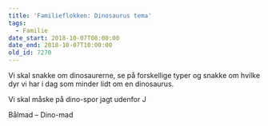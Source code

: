 ```yaml
---
title: 'Familieflokken: Dinosaurus tema'
tags:
  - Familie
date_start: 2018-10-07T08:00:00
date_end: 2018-10-07T10:00:00
old_id: 7270
---
```

<p class="Textbody">Vi skal snakke om dinosaurerne, se på forskellige typer og snakke om hvilke dyr vi har i dag som minder lidt om en dinosaurus.</p><p class="Textbody">Vi skal måske på dino-spor jagt udenfor J</p>

Bålmad – Dino-mad